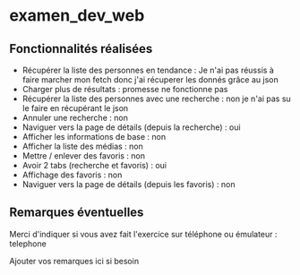 # examen_dev_web


## Fonctionnalités réalisées

* Récupérer la liste des personnes en tendance : Je n'ai pas réussis à faire marcher mon fetch donc j'ai récuperer les donnés grâce au json
* Charger plus de résultats : promesse ne fonctionne pas 
* Récupérer la liste des personnes avec une recherche : non je n'ai pas su le faire en récupérant le json 
* Annuler une recherche : non
* Naviguer vers la page de détails (depuis la recherche) : oui
* Afficher les informations de base : non
* Afficher la liste des médias : non
* Mettre / enlever des favoris : non
* Avoir 2 tabs (recherche et favoris) : oui
* Affichage des favoris : non
* Naviguer vers la page de détails (depuis les favoris) : non



## Remarques éventuelles

Merci d'indiquer si vous avez fait l'exercice sur téléphone ou émulateur : telephone

Ajouter vos remarques ici si besoin
